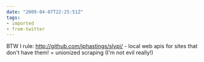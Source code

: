 ```yaml
---
date: "2009-04-07T22:25:51Z"
tags:
- imported
- from-twitter
---
```

BTW I rule: http://github.com/jphastings/slypi/ - local web apis for sites that don't have them! = unionized scraping \(I'm not evil really!)
